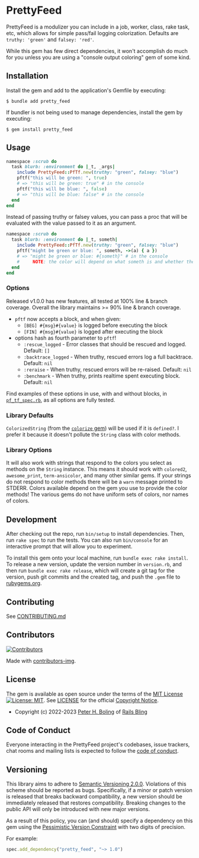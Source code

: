 # PrettyFeed

PrettyFeed is a modulizer you can include in a job, worker, class, rake task, etc, which allows for simple pass/fail logging colorization.  Defaults are `truthy: 'green'` and `falsey: 'red'`.

While this gem has few direct dependencies, it won't accomplish do much for you unless you are using a "console output coloring" gem of some kind.

## Installation

Install the gem and add to the application's Gemfile by executing:

    $ bundle add pretty_feed

If bundler is not being used to manage dependencies, install the gem by executing:

    $ gem install pretty_feed

## Usage

```ruby
namespace :scrub do
  task blurb: :environment do |_t, _args|
    include PrettyFeed::PfTf.new(truthy: "green", falsey: "blue")
    pftf("this will be green: ", true)
    # => "this will be green: true" # in the console
    pftf("this will be blue: ", false)
    # => "this will be blue: false" # in the console
  end
end
```

Instead of passing truthy or falsey values, you can pass a proc that will be evaluated with the value passed to it as an argument.

```ruby
namespace :scrub do
  task blurb: :environment do |_t, someth|
    include PrettyFeed::PfTf.new(truthy: "green", falsey: "blue")
    pftf("might be green or blue: ", someth, ->(a) { a })
    # => "might be green or blue: #{someth}" # in the console
    #     NOTE: the color will depend on what someth is and whether the proc evaluates as truthy or falsey.
  end
end
```

### Options

Released v1.0.0 has new features, all tested at 100% line & branch coverage.
Overall the library maintains >= 90% line & branch coverage.

- `pftf` now accepts a block, and when given:
    - `[BEG] #{msg}#{value}` is logged before executing the block
    - `[FIN] #{msg}#{value}` is logged after executing the block
- options hash as fourth parameter to `pftf`!
    - `:rescue_logged` - Error classes that should be rescued and logged. Default: `[]`
    - `:backtrace_logged` - When truthy, rescued errors log a full backtrace. Default: `nil`
    - `:reraise` - When truthy, rescued errors will be re-raised. Default: `nil`
    - `:benchmark` - When truthy, prints realtime spent executing block. Default: `nil`

Find examples of these options in use, with and without blocks,
in [`pf_tf_spec.rb`](/spec/pretty_feed/pf_tf_spec.rb), as all options are fully tested.

### Library Defaults

`ColorizedString` (from the [`colorize` gem](https://github.com/fazibear/colorize)) will be used if it is `defined?`.  I prefer it because it doesn't pollute the `String` class with color methods.

### Library Options

It will also work with strings that respond to the colors you select as methods on the `String` instance.  This means it should work with `colored2`, `awesome_print`, `term-ansicolor`, and many other similar gems.  If your strings do not respond to color methods there will be a `warn` message printed to STDERR.  Colors available depend on the gem you use to provide the color methods!  The various gems do not have uniform sets of colors, nor names of colors.

## Development

After checking out the repo, run `bin/setup` to install dependencies. Then, run `rake spec` to run the tests. You can also run `bin/console` for an interactive prompt that will allow you to experiment.

To install this gem onto your local machine, run `bundle exec rake install`. To release a new version, update the version number in `version.rb`, and then run `bundle exec rake release`, which will create a git tag for the version, push git commits and the created tag, and push the `.gem` file to [rubygems.org](https://rubygems.org).

## Contributing

See [CONTRIBUTING.md][contributing]

## Contributors

[![Contributors](https://contrib.rocks/image?repo=pboling/pretty_feed)]("https://github.com/pboling/pretty_feed/graphs/contributors")

Made with [contributors-img](https://contrib.rocks).

## License

The gem is available as open source under the terms of
the [MIT License][license] [![License: MIT](https://img.shields.io/badge/License-MIT-green.svg)][license-ref].
See [LICENSE][license] for the official [Copyright Notice][copyright-notice-explainer].

* Copyright (c) 2022-2023 [Peter H. Boling][peterboling] of [Rails Bling][railsbling]

[copyright-notice-explainer]: https://opensource.stackexchange.com/questions/5778/why-do-licenses-such-as-the-mit-license-specify-a-single-year

## Code of Conduct

Everyone interacting in the PrettyFeed project's codebases, issue trackers, chat rooms and mailing lists is expected to follow the [code of conduct](https://github.com/pboling/pretty_feed/blob/main/CODE_OF_CONDUCT.md).

## Versioning

This library aims to adhere to [Semantic Versioning 2.0.0][semver]. Violations of this scheme should be reported as
bugs. Specifically, if a minor or patch version is released that breaks backward compatibility, a new version should be
immediately released that restores compatibility. Breaking changes to the public API will only be introduced with new
major versions.

As a result of this policy, you can (and should) specify a dependency on this gem using
the [Pessimistic Version Constraint][pvc] with two digits of precision.

For example:

```ruby
spec.add_dependency("pretty_feed", "~> 1.0")
```

[copyright-notice-explainer]: https://opensource.stackexchange.com/questions/5778/why-do-licenses-such-as-the-mit-license-specify-a-single-year

[gh_discussions]: https://github.com/pboling/pretty_feed/discussions

[conduct]: https://github.com/pboling/pretty_feed/blob/main/CODE_OF_CONDUCT.md

[contributing]: https://github.com/pboling/pretty_feed/blob/main/CONTRIBUTING.md

[security]: https://github.com/pboling/pretty_feed/blob/main/SECURITY.md

[license]: https://github.com/pboling/pretty_feed/blob/main/LICENSE.txt

[license-ref]: https://opensource.org/licenses/MIT

[semver]: http://semver.org/

[pvc]: http://guides.rubygems.org/patterns/#pessimistic-version-constraint

[railsbling]: http://www.railsbling.com

[peterboling]: http://www.peterboling.com

[aboutme]: https://about.me/peter.boling

[angelme]: https://angel.co/peter-boling

[coderme]:http://coderwall.com/pboling

[followme-img]: https://img.shields.io/twitter/follow/galtzo.svg?style=social&label=Follow

[tweetme]: http://twitter.com/galtzo

[politicme]: https://nationalprogressiveparty.org

[documentation]: https://rubydoc.info/github/pboling/pretty_feed/main

[source]: https://github.com/pboling/pretty_feed/

[actions]: https://github.com/pboling/pretty_feed/actions

[issues]: https://github.com/pboling/pretty_feed/issues

[climate_maintainability]: https://codeclimate.com/github/pboling/pretty_feed/maintainability

[climate_coverage]: https://codeclimate.com/github/pboling/pretty_feed/test_coverage

[codecov_coverage]: https://codecov.io/gh/pboling/pretty_feed

[code_triage]: https://www.codetriage.com/pboling/pretty_feed

[blogpage]: http://www.railsbling.com/tags/pretty_feed/

[rubygems]: https://rubygems.org/gems/pretty_feed

[chat]: https://gitter.im/pboling/pretty_feed?utm_source=badge&utm_medium=badge&utm_campaign=pr-badge&utm_content=badge

[maintenancee_policy]: https://guides.rubyonrails.org/maintenance_policy.html#security-issues

[liberapay_donate]: https://liberapay.com/pboling/donate

[gh_sponsors]: https://github.com/sponsors/pboling
